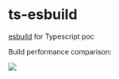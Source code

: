 # ts-esbuild
[esbuild](https://esbuild.github.io) for Typescript poc 

Build performance comparison:

![](https://user-images.githubusercontent.com/994409/130351138-7b6b116b-9d11-4e00-acce-21de716d063f.png)
